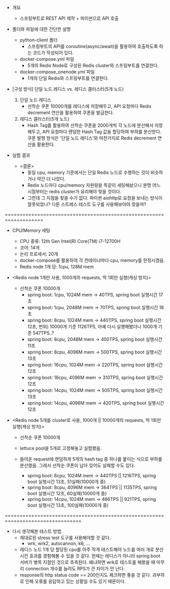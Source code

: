 
- 개요
    - 스프링부트로 REST API 제작 + 파이썬으로 API 호출

- 폴더와 파일에 대한 간단한 설명
    - python-client 폴더
        - 스프링부트의 API를 coroutine(async/await)을 활용하여 호출하도록 하는 코드가 작성되어 있다.
    - docker-compose.yml 파일
        - 5개의 Redis Node로 구성된 Redis cluster와 스프링부트를 연결한다.
    - docker-compose_onenode.yml 파일
        - 1개의 단일 Redis와 스프링부트를 연결한다.


- [구성 방식] 단일 노드 레디스 vs. 레디스 클러스터(5개 노드)
    1. 단일 노드 레디스
        - 선착순 쿠폰 10000개를 레디스에 저장해두고, API 요청마다 Redis decrement 연산을 활용하여 쿠폰을 발급한다.
    2. 레디스 클러스터(5개 노드)
        - Hash Tag를 활용하여 선착순 쿠폰을 2000개씩 각 노드에 분산해서 저장해두고, API 요청마다 랜덤한 Hash Tag 값을 할당하여 부하를 분산한다. 쿠폰 발행 방식은 '단일 노드 레디스'와 마찬가지로 Redis decrement 연산을 활용한다.


- 실험 결과
    - <결론>
        - 동일 cpu, memory 기준에서는 단일 Redis 노드로 수행하는 것이 비슷하거나 약간 더 나았다.
        - Redis 노드마다 cpu/memory 자원량을 똑같이 세팅해놨으니 분명 어느 시점부터는 redis cluster가 유리해야 맞을 것이다.
        - 그런데 그 지점을 찾을 수가 없다. 파이썬 aiohttp로 요청을 보내는 방식이 잘못되었나? 다른 스트레스 테스트 도구를 사용해보아야 맞을까?

===================================================================

- CPU/Memory 세팅
    - CPU 종류: 12th Gen Intel(R) Core(TM) i7-12700H
    - 코어: 14개
    - 논리 프로세서: 20개
    - docker-compose를 활용하여 각 컨테이너마다 cpu, memory를 한정시켰음.
    - Redis node 1개 당: 1cpu, 128M mem

- <Redis node 1개만 사용, 1000개의 requests, 딱 1회만 실행(캐싱 방지)>
    - 선착순 쿠폰 10000개
        - spring boot: 1cpu, 1024M mem -> 40TPS, spring boot 실행시간 17초
        - spring boot: 1cpu, 2048M mem -> 70TPS, spring boot 실행시간 18초
        - spring boot: 8cpu, 1024M mem -> 440TPS, spring boot 실행시간 12초, 번외) 10000개 기준 1126TPS, 아예 다시 실행해봤더니 1000개 기준 547TPS..?
        - spring boot: 8cpu, 2048M mem -> 400TPS, spring boot 실행시간 11초
        - spring boot: 8cpu, 4096M mem -> 500TPS, spring boot 실행시간 13초
        - spring boot: 16cpu, 1024M mem -> 220TPS, spring boot 실행시간 12초
        - spring boot: 16cpu, 4096M mem -> 310TPS, spring boot 실행시간 12초
        - spring boot: 14cpu, 1024M mem -> 505TPS, spring boot 실행시간 13초
        - spring boot: 14cpu, 4096M mem -> 420TPS, spring boot 실행시간 12초


- <Redis node 5개를 cluster로 사용, 1000개 || 10000개의 requests, 딱 1회만 실행(캐싱 방지)>
    - 선착순 쿠폰 10000개
    - lettuce pool을 5개로 고정해놓고 실험했음.
    - 들어온 request에 랜덤하게 5개의 hash tag 중 하나를 붙이는 식으로 부하를 분산했음. 그래서 선착순 쿠폰이 남아 있어도 실패할 수도 있다.

        - spring boot: 8cpu, 1024M mem -> 440TPS || 1216TPS, spring boot 실행시간 13초, 51실패(10000개 중)
        - spring boot: 8cpu, 4096M mem -> 364TPS || 1135TPS, spring boot 실행시간 12초, 60실패(10000개 중)
        - spring boot: 14cpu, 1024M mem -> 466TPS || 921TPS, spring boot 실행시간 13초, 100실패(10000개 중)


================================================================================

- 다시 생각해본 테스트 방법
    - 제대로된 stress test 도구를 사용해야할 것 같다.
        - wrk, wrk2, autocannon, k6, ...
    - 레디스 노드 1개 당 할당된 cpu를 아주 작게 테스트해야 노드를 여러 개로 분산시킨 효과를 경험해볼 수 있을 것 같다. 현재는 레디스가 아니라 spring boot 서버가 병목 지점인 것으로 추측된다. 왜냐하면 wrk로 테스트를 해봤을 때 아무리 connection 개수를 늘려도 RPS가 큰 차이가 안 난다.
    - response의 http status code == 200인지도 체크하면 좋을 것 같다. 과부하로 인해 오류를 응답하고 있는 상황일 수도 있기 때문이다.